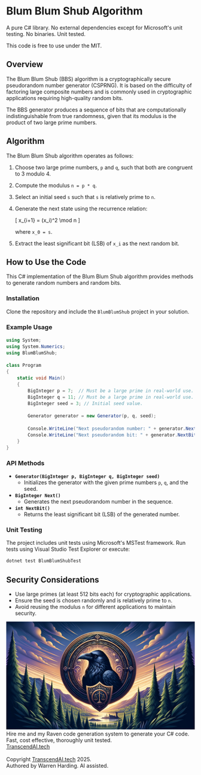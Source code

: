 # Blum Blum Shub Algorithm

A pure C# library. No external dependencies except for Microsoft's unit testing. No binaries. Unit tested.

This code is free to use under the MIT.

## Overview
The Blum Blum Shub (BBS) algorithm is a cryptographically secure pseudorandom number generator (CSPRNG). It is based on the difficulty of factoring large composite numbers and is commonly used in cryptographic applications requiring high-quality random bits.

The BBS generator produces a sequence of bits that are computationally indistinguishable from true randomness, given that its modulus is the product of two large prime numbers.

## Algorithm
The Blum Blum Shub algorithm operates as follows:

1. Choose two large prime numbers, `p` and `q`, such that both are congruent to 3 modulo 4.
2. Compute the modulus `n = p * q`.
3. Select an initial seed `s` such that `s` is relatively prime to `n`.
4. Generate the next state using the recurrence relation:
   
   \[
   x_{i+1} = (x_i)^2 \mod n
   \]
   
   where `x_0 = s`.
5. Extract the least significant bit (LSB) of `x_i` as the next random bit.

## How to Use the Code
This C# implementation of the Blum Blum Shub algorithm provides methods to generate random numbers and random bits.

### Installation
Clone the repository and include the `BlumBlumShub` project in your solution.

### Example Usage
```csharp
using System;
using System.Numerics;
using BlumBlumShub;

class Program
{
    static void Main()
    {
        BigInteger p = 7;  // Must be a large prime in real-world use.
        BigInteger q = 11; // Must be a large prime in real-world use.
        BigInteger seed = 3; // Initial seed value.

        Generator generator = new Generator(p, q, seed);
        
        Console.WriteLine("Next pseudorandom number: " + generator.Next());
        Console.WriteLine("Next pseudorandom bit: " + generator.NextBit());
    }
}
```

### API Methods
- **`Generator(BigInteger p, BigInteger q, BigInteger seed)`**
  - Initializes the generator with the given prime numbers `p`, `q`, and the seed.
- **`BigInteger Next()`**
  - Generates the next pseudorandom number in the sequence.
- **`int NextBit()`**
  - Returns the least significant bit (LSB) of the generated number.

### Unit Testing
The project includes unit tests using Microsoft's MSTest framework. Run tests using Visual Studio Test Explorer or execute:
```sh
dotnet test BlumBlumShubTest
```

## Security Considerations
- Use large primes (at least 512 bits each) for cryptographic applications.
- Ensure the seed is chosen randomly and is relatively prime to `n`.
- Avoid reusing the modulus `n` for different applications to maintain security.

![AI Image](aiimage.jpg)
</br>
Hire me and my Raven code generation system to generate your C# code. Fast, cost effective, thoroughly unit tested.<br>
[TranscendAI.tech](https://TranscendAI.tech)<br>
<br>
Copyright [TranscendAI.tech](https://TranscendAI.tech) 2025.</br>
Authored by Warren Harding. AI assisted.</br>

